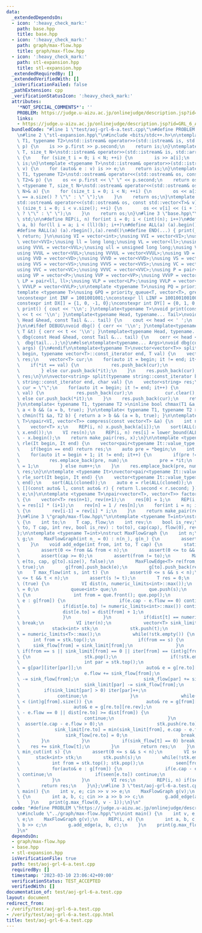 ```yaml
---
data:
  _extendedDependsOn:
  - icon: ':heavy_check_mark:'
    path: base.hpp
    title: base.hpp
  - icon: ':heavy_check_mark:'
    path: graph/max-flow.hpp
    title: graph/max-flow.hpp
  - icon: ':heavy_check_mark:'
    path: stl-expansion.hpp
    title: stl-expansion.hpp
  _extendedRequiredBy: []
  _extendedVerifiedWith: []
  _isVerificationFailed: false
  _pathExtension: cpp
  _verificationStatusIcon: ':heavy_check_mark:'
  attributes:
    '*NOT_SPECIAL_COMMENTS*': ''
    PROBLEM: https://judge.u-aizu.ac.jp/onlinejudge/description.jsp?id=GRL_6_A
    links:
    - https://judge.u-aizu.ac.jp/onlinejudge/description.jsp?id=GRL_6_A
  bundledCode: "#line 1 \"test/aoj-grl-6-a.test.cpp\"\n#define PROBLEM \"https://judge.u-aizu.ac.jp/onlinejudge/description.jsp?id=GRL_6_A\"\
    \n#line 2 \"stl-expansion.hpp\"\n#include <bits/stdc++.h>\n\ntemplate <typename\
    \ T1, typename T2>\nstd::istream& operator>>(std::istream& is, std::pair<T1, T2>&\
    \ p) {\n    is >> p.first >> p.second;\n    return is;\n}\ntemplate <typename\
    \ T, size_t N>\nstd::istream& operator>>(std::istream& is, std::array<T, N>& a)\
    \ {\n    for (size_t i = 0; i < N; ++i) {\n        is >> a[i];\n    }\n    return\
    \ is;\n}\ntemplate <typename T>\nstd::istream& operator>>(std::istream& is, std::vector<T>&\
    \ v) {\n    for (auto& e : v) is >> e;\n    return is;\n}\ntemplate <typename\
    \ T1, typename T2>\nstd::ostream& operator<<(std::ostream& os, const std::pair<T1,\
    \ T2>& p) {\n    os << p.first << \" \" << p.second;\n    return os;\n}\ntemplate\
    \ <typename T, size_t N>\nstd::ostream& operator<<(std::ostream& os, const std::array<T,\
    \ N>& a) {\n    for (size_t i = 0; i < N; ++i) {\n        os << a[i] << (i + 1\
    \ == a.size() ? \"\" : \" \");\n    }\n    return os;\n}\ntemplate <typename T>\n\
    std::ostream& operator<<(std::ostream& os, const std::vector<T>& v) {\n    for\
    \ (size_t i = 0; i < v.size(); ++i) {\n        os << v[i] << (i + 1 == v.size()\
    \ ? \"\" : \" \");\n    }\n    return os;\n}\n#line 3 \"base.hpp\"\nusing namespace\
    \ std;\n\n#define REP(i, n) for(int i = 0; i < (int)(n); i++)\n#define FOR(i,\
    \ a, b) for(ll i = a; i < (ll)(b); i++)\n#define ALL(a) (a).begin(),(a).end()\n\
    #define RALL(a) (a).rbegin(),(a).rend()\n#define END(...) { print(__VA_ARGS__);\
    \ return; }\n\nusing VI = vector<int>;\nusing VVI = vector<VI>;\nusing VVVI =\
    \ vector<VVI>;\nusing ll = long long;\nusing VL = vector<ll>;\nusing VVL = vector<VL>;\n\
    using VVVL = vector<VVL>;\nusing ull = unsigned long long;\nusing VUL = vector<ull>;\n\
    using VVUL = vector<VUL>;\nusing VVVUL = vector<VVUL>;\nusing VD = vector<double>;\n\
    using VVD = vector<VD>;\nusing VVVD = vector<VVD>;\nusing VS = vector<string>;\n\
    using VVS = vector<VS>;\nusing VVVS = vector<VVS>;\nusing VC = vector<char>;\n\
    using VVC = vector<VC>;\nusing VVVC = vector<VVC>;\nusing P = pair<int, int>;\n\
    using VP = vector<P>;\nusing VVP = vector<VP>;\nusing VVVP = vector<VVP>;\nusing\
    \ LP = pair<ll, ll>;\nusing VLP = vector<LP>;\nusing VVLP = vector<VLP>;\nusing\
    \ VVVLP = vector<VVLP>;\n\ntemplate <typename T>\nusing PQ = priority_queue<T>;\n\
    template <typename T>\nusing GPQ = priority_queue<T, vector<T>, greater<T>>;\n\
    \nconstexpr int INF = 1001001001;\nconstexpr ll LINF = 1001001001001001001ll;\n\
    constexpr int DX[] = {1, 0, -1, 0};\nconstexpr int DY[] = {0, 1, 0, -1};\n\nvoid\
    \ print() { cout << '\\n'; }\ntemplate<typename T>\nvoid print(const T &t) { cout\
    \ << t << '\\n'; }\ntemplate<typename Head, typename... Tail>\nvoid print(const\
    \ Head &head, const Tail &... tail) {\n    cout << head << ' ';\n    print(tail...);\n\
    }\n\n#ifdef DEBUG\nvoid dbg() { cerr << '\\n'; }\ntemplate<typename T>\nvoid dbg(const\
    \ T &t) { cerr << t << '\\n'; }\ntemplate<typename Head, typename... Tail>\nvoid\
    \ dbg(const Head &head, const Tail &... tail) {\n    cerr << head << ' ';\n  \
    \  dbg(tail...);\n}\n#else\ntemplate<typename... Args>\nvoid dbg(const Args &...\
    \ args) {}\n#endif\n\ntemplate<typename T>\nvector<vector<T>> split(typename vector<T>::const_iterator\
    \ begin, typename vector<T>::const_iterator end, T val) {\n    vector<vector<T>>\
    \ res;\n    vector<T> cur;\n    for(auto it = begin; it != end; it++) {\n    \
    \    if(*it == val) {\n            res.push_back(cur);\n            cur.clear();\n\
    \        } else cur.push_back(*it);\n    }\n    res.push_back(cur);\n    return\
    \ res;\n}\n\nvector<string> split(typename string::const_iterator begin, typename\
    \ string::const_iterator end, char val) {\n    vector<string> res;\n    string\
    \ cur = \"\";\n    for(auto it = begin; it != end; it++) {\n        if(*it ==\
    \ val) {\n            res.push_back(cur);\n            cur.clear();\n        }\
    \ else cur.push_back(*it);\n    }\n    res.push_back(cur);\n    return res;\n\
    }\n\ntemplate< typename T1, typename T2 >\ninline bool chmax(T1 &a, T2 b) { return\
    \ a < b && (a = b, true); }\n\ntemplate< typename T1, typename T2 >\ninline bool\
    \ chmin(T1 &a, T2 b) { return a > b && (a = b, true); }\n\ntemplate <typename\
    \ T>\npair<VI, vector<T>> compress(const vector<T> &a) {\n    int n = a.size();\n\
    \    vector<T> x;\n    REP(i, n) x.push_back(a[i]);\n    sort(ALL(x)); x.erase(unique(ALL(x)),\
    \ x.end());\n    VI res(n);\n    REP(i, n) res[i] = lower_bound(ALL(x), a[i])\
    \ - x.begin();\n    return make_pair(res, x);\n}\n\ntemplate <typename It>\nauto\
    \ rle(It begin, It end) {\n    vector<pair<typename It::value_type, int>> res;\n\
    \    if(begin == end) return res;\n    auto pre = *begin;\n    int num = 1;\n\
    \    for(auto it = begin + 1; it != end; it++) {\n        if(pre != *it) {\n \
    \           res.emplace_back(pre, num);\n            pre = *it;\n            num\
    \ = 1;\n        } else num++;\n    }\n    res.emplace_back(pre, num);\n    return\
    \ res;\n}\n\ntemplate <typename It>\nvector<pair<typename It::value_type, int>>\
    \ rle_sort(It begin, It end) {\n    vector<typename It::value_type> cloned(begin,\
    \ end);\n    sort(ALL(cloned));\n    auto e = rle(ALL(cloned));\n    sort(ALL(e),\
    \ [](const auto& l, const auto& r) { return l.second < r.second; });\n    return\
    \ e;\n}\n\ntemplate <typename T>\npair<vector<T>, vector<T>> factorial(int n)\
    \ {\n    vector<T> res(n+1), rev(n+1);\n    res[0] = 1;\n    REP(i, n) res[i+1]\
    \ = res[i] * (i+1);\n    rev[n] = 1 / res[n];\n    for(int i = n; i > 0; i--)\
    \ {\n        rev[i-1] = rev[i] * i;\n    }\n    return make_pair(res, rev);\n\
    }\n#line 3 \"graph/max-flow.hpp\"\n\ntemplate <typename T=int>\nstruct MaxFlowEdge\
    \ {\n    int to;\n    T cap, flow;\n    int rev;\n    bool is_rev;\n    MaxFlowEdge(int\
    \ to, T cap, int rev, bool is_rev) : to(to), cap(cap), flow(0), rev(rev), is_rev(is_rev){}\n\
    };\n\ntemplate <typename T=int>\nstruct MaxFlowGraph {\n    int n;\n    vector<vector<MaxFlowEdge<T>>>\
    \ g;\n    MaxFlowGraph(int n_ = 0) : n(n_), g(n_) {\n        assert(n_ >= 0);\n\
    \    }\n    void add_edge(int from, int to, T cap) {\n        static_assert(is_integral<T>::value);\n\
    \        assert(0 <= from && from < n);\n        assert(0 <= to && to < n);\n\
    \        assert(cap >= 0);\n        assert(from != to);\n        MaxFlowEdge<T>\
    \ e(to, cap, g[to].size(), false);\n        MaxFlowEdge<T> re(from, 0, g[from].size(),\
    \ true);\n        g[from].push_back(e);\n        g[to].push_back(re);\n    }\n\
    \n    T max_flow(int s, int t) {\n        assert(0 <= s && s < n);\n        assert(0\
    \ <= t && t < n);\n        assert(s != t);\n        T res = 0;\n        while\
    \ (true) {\n            VI dist(n, numeric_limits<int>::max());\n            dist[s]\
    \ = 0;\n            queue<int> que;\n            que.push(s);\n            while(!que.empty())\
    \ {\n                int from = que.front(); que.pop();\n                for(auto&\
    \ e : g[from]) {\n                    if(e.cap - e.flow == 0) continue;\n    \
    \                if(dist[e.to] != numeric_limits<int>::max()) continue;\n    \
    \                dist[e.to] = dist[from] + 1;\n                    que.push(e.to);\n\
    \                }\n            }\n            if(dist[t] == numeric_limits<int>::max())\
    \ break;\n            VI iter(n);\n            vector<T> sink_limit(n), sink_flow(n);\n\
    \            stack<int> stk;\n            stk.push(t);\n            sink_limit[t]\
    \ = numeric_limits<T>::max();\n            while(!stk.empty()) {\n           \
    \     int from = stk.top();\n                if(from == s) {\n               \
    \     sink_flow[from] = sink_limit[from];\n                }\n               \
    \ if(from == s || sink_limit[from] == 0 || iter[from] == (int)g[from].size())\
    \ {\n                    stk.pop();\n                    if(!stk.empty()) {\n\
    \                        int par = stk.top();\n                        auto& re\
    \ = g[par][iter[par]];\n                        auto& e = g[re.to][re.rev];\n\
    \                        e.flow += sink_flow[from];\n                        re.flow\
    \ -= sink_flow[from];\n                        sink_flow[par] += sink_flow[from];\n\
    \                        sink_limit[par] -= sink_flow[from];\n               \
    \         if(sink_limit[par] > 0) iter[par]++;\n                    }\n      \
    \              continue;\n                }\n                while(iter[from]\
    \ < (int)g[from].size()) {\n                    auto& re = g[from][iter[from]];\n\
    \                    auto& e = g[re.to][re.rev];\n                    if(e.cap\
    \ - e.flow == 0 || dist[re.to] >= dist[from]) {\n                        iter[from]++;\n\
    \                        continue;\n                    }\n                  \
    \  assert(e.cap - e.flow > 0);\n                    stk.push(re.to);\n       \
    \             sink_limit[re.to] = min(sink_limit[from], e.cap - e.flow);\n   \
    \                 sink_flow[re.to] = 0;\n                    break;\n        \
    \        }\n            }\n            if(sink_flow[t] == 0) break;\n        \
    \    res += sink_flow[t];\n        }\n        return res;\n    }\n    vector<int>\
    \ min_cut(int s) {\n        assert(0 <= s && s < n);\n        VI seen(n);\n  \
    \      stack<int> stk;\n        stk.push(s);\n        while(!stk.empty()) {\n\
    \            int from = stk.top(); stk.pop();\n            seen[from] = true;\n\
    \            for(auto& e : g[from]) {\n                if(e.cap - e.flow == 0)\
    \ continue;\n                if(seen[e.to]) continue;\n                stk.push(e.to);\n\
    \            }\n        }\n        VI res;\n        REP(i, n) if(seen[i]) res.push_back(i);\n\
    \        return res;\n    }\n};\n#line 3 \"test/aoj-grl-6-a.test.cpp\"\n\nint\
    \ main() {\n    int v, e; cin >> v >> e;\n    MaxFlowGraph g(v);\n    REP(i, e)\
    \ {\n        int a, b, c; cin >> a >> b >> c;\n        g.add_edge(a, b, c);\n\
    \    }\n    print(g.max_flow(0, v - 1));\n}\n"
  code: "#define PROBLEM \"https://judge.u-aizu.ac.jp/onlinejudge/description.jsp?id=GRL_6_A\"\
    \n#include \"../graph/max-flow.hpp\"\n\nint main() {\n    int v, e; cin >> v >>\
    \ e;\n    MaxFlowGraph g(v);\n    REP(i, e) {\n        int a, b, c; cin >> a >>\
    \ b >> c;\n        g.add_edge(a, b, c);\n    }\n    print(g.max_flow(0, v - 1));\n\
    }\n"
  dependsOn:
  - graph/max-flow.hpp
  - base.hpp
  - stl-expansion.hpp
  isVerificationFile: true
  path: test/aoj-grl-6-a.test.cpp
  requiredBy: []
  timestamp: '2023-03-10 23:06:42+09:00'
  verificationStatus: TEST_ACCEPTED
  verifiedWith: []
documentation_of: test/aoj-grl-6-a.test.cpp
layout: document
redirect_from:
- /verify/test/aoj-grl-6-a.test.cpp
- /verify/test/aoj-grl-6-a.test.cpp.html
title: test/aoj-grl-6-a.test.cpp
---
```

